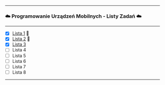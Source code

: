 ___
### ☁️ Programowanie Urządzeń Mobilnych - Listy Zadań ☁️
***
- [x] <a href="https://github.com/W-Stefanska/AndroidStudioPUM/tree/main/QuizLista" target="_blank">Lista 1</a> 💮
- [x] <a href="https://github.com/W-Stefanska/AndroidStudioPUM/tree/main/Login" target="_blank">Lista 2</a> 💮
- [x] <a href="https://github.com/W-Stefanska/AndroidStudioPUM/tree/main/ListyZadan" target="_blank">Lista 3</a>
- [ ] Lista 4
- [ ] Lista 5
- [ ] Lista 6
- [ ] Lista 7
- [ ] Lista 8
___
